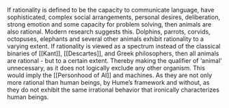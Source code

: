 If rationality is defined to be the capacity to communicate language, have sophisticated, complex social arrangements, personal desires, deliberation, strong emotion and some capacity for problem solving, then animals are also rational. Modern research suggests this. Dolphins, parrots, corvids, octopuses, elephants and several other animals exhibit rationality to a varying extent. If rationality is viewed as a spectrum instead of the classical binaries of [[Kant]], [[Descartes]], and Greek philosophers, then all animals are rational - but to a certain extent. Thereby making the qualifier of ‘animal’ unnecessary, as it does not logically exclude any other organism. This would imply the [[Personhood of AI]] and machines. As they are not only more rational than human beings, by Hume’s framework and without, as they do not exhibit the same irrational behavior that ironically characterizes human beings.